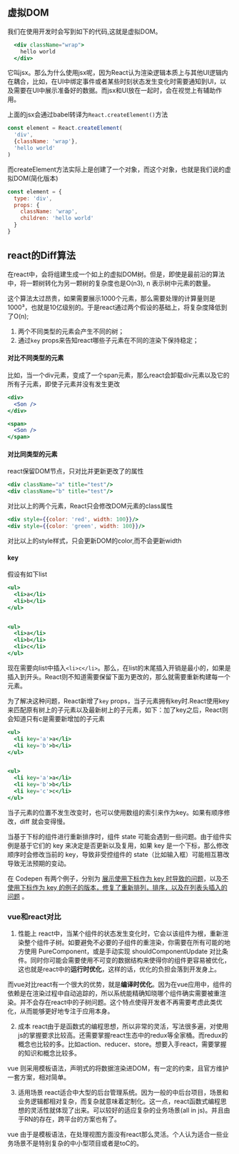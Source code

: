 ## 虚拟DOM
我们在使用开发时会写到如下的代码,这就是虚拟DOM。
```jsx
  <div className="wrap">
    hello world
  </div>
```
它叫jsx。那么为什么使用jsx呢，因为React认为渲染逻辑本质上与其他UI逻辑内在耦合，比如，在UI中绑定事件或者某些时刻状态发生变化时需要通知到UI，以及需要在UI中展示准备好的数据。而jsx和UI放在一起时，会在视觉上有辅助作用。

上面的jsx会通过babel转译为`React.createElement()`方法
```js
const element = React.createElement(
  'div',
  {className: 'wrap'},
  'hello world'
)
```
而createElement方法实际上是创建了一个对象，而这个对象，也就是我们说的虚拟DOM(简化版本)
```js
const element = {
  type: 'div',
  props: {
    className: 'wrap',
    children: 'hello world'
  }
}
```

## react的Diff算法
在react中，会将组建生成一个如上的虚拟DOM树。但是，即使是最前沿的算法中，将一颗树转化为另一颗树的复杂度也是O(n3), n 表示树中元素的数量。

这个算法太过昂贵，如果需要展示1000个元素，那么需要处理的计算量则是1000³，也就是10亿级别的。于是react通过两个假设的基础上，将复杂度降低到了O(n);

1. 两个不同类型的元素会产生不同的树；
2. 通过`key` props来告知react哪些子元素在不同的渲染下保持稳定；

#### 对比不同类型的元素
比如，当一个div元素，变成了一个span元素，那么react会卸载div元素以及它的所有子元素，即使子元素并没有发生更改
```jsx
<div>
  <Son />
</div>

<span>
  <Son />
</span>
```

#### 对比同类型的元素

react保留DOM节点，只对比并更新更改了的属性

```jsx
<div className="a" title="test"/>
<div className="b" title="test"/>
```
对比以上的两个元素，React只会修改DOM元素的class属性

```jsx
<div style={{color: 'red', width: 100}}/>
<div style={{color: 'green', width: 100}}/>
```
对比以上的style样式，只会更新DOM的color,而不会更新width

#### key
假设有如下list
```jsx
<ul>
  <li>a</li>
  <li>b</li>
</ul>


<ul>
  <li>a</li>
  <li>b</li>
  <li>c</li>
</ul>
```
现在需要向list中插入`<li>c</li>`。那么，在list的末尾插入开销是最小的，如果是插入到开头。React则不知道需要保留下面为更改的，那么就需要重新构建每一个元素。

为了解决这种问题，React新增了`key` props，当子元素拥有key时.React使用key来匹配原有树上的子元素以及最新树上的子元素，如下：加了key之后，React则会知道只有c是需要新增加的子元素

```jsx
<ul>
  <li key='a'>a</li>
  <li key='b'>b</li>
</ul>


<ul>
  <li key='a'>a</li>
  <li key='b'>b</li>
  <li key='c'>c</li>
</ul>
```

当子元素的位置不发生改变时，也可以使用数组的索引来作为key。如果有顺序修改，diff 就会变得慢。

当基于下标的组件进行重新排序时，组件 state 可能会遇到一些问题。由于组件实例是基于它们的 key 来决定是否更新以及复用，如果 key 是一个下标，那么修改顺序时会修改当前的 key，导致非受控组件的 state（比如输入框）可能相互篡改导致无法预期的变动。

在 Codepen 有两个例子，分别为 [展示使用下标作为 key 时导致的问题](https://codepen.io/pen?editors=0010)，以及[不使用下标作为 key 的例子的版本，修复了重新排列，排序，以及在列表头插入的问题](https://codepen.io/pen?&editable=true&editors=0010) 。


### vue和react对比

1. 性能上
react中，当某个组件的状态发生变化时，它会以该组件为根，重新渲染整个组件子树。如要避免不必要的子组件的重渲染，你需要在所有可能的地方使用 PureComponent，或是手动实现 shouldComponentUpdate 对比条件。同时你可能会需要使用不可变的数据结构来使得你的组件更容易被优化，这也就是react中的**运行时优化**，这样的话，优化的负担会落到开发身上。

而vue对比react有一个很大的优势，就是**编译时优化**。因为在vue应用中，组件的依赖是在渲染过程中自动追踪的，所以系统能精确知晓哪个组件确实需要被重渲染。并不会存在react中的子树问题。这个特点使得开发者不再需要考虑此类优化，从而能够更好地专注于应用本身。


2. 成本
react由于是函数式的编程思想，所以非常的灵活，写法很多遍，对使用js的掌握要求比较高。还需要掌握react生态中的redux等全家桶。而redux的概念也比较的多。比如action、reducer、store。想要入手react，需要掌握的知识和概念比较多。

vue 则采用模板语法，声明式的将数据渲染进DOM，有一定的约束，且官方维护一套方案，相对简单。

3. 适用场景
react适合中大型的后台管理系统。因为一般的中后台项目，场景和业务逻辑都相对复杂，而复杂就意味着定制化。这一点，react函数式编程思想的灵活性就体现了出来。可以较好的适应复杂的业务场景(all in js)。并且由于RN的存在，跨平台的方案也有了。

vue 由于是模板语法，在处理视图方面没有react那么灵活。个人认为适合一些业务场景不是特别复杂的中小型项目或者是toC的。